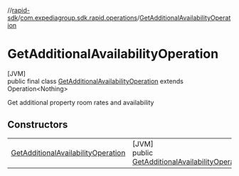 //[rapid-sdk](../../../index.md)/[com.expediagroup.sdk.rapid.operations](../index.md)/[GetAdditionalAvailabilityOperation](index.md)

# GetAdditionalAvailabilityOperation

[JVM]\
public final class [GetAdditionalAvailabilityOperation](index.md) extends Operation&lt;Nothing&gt;

Get additional property room rates and availability

## Constructors

| | |
|---|---|
| [GetAdditionalAvailabilityOperation](-get-additional-availability-operation.md) | [JVM]<br>public [GetAdditionalAvailabilityOperation](index.md)[GetAdditionalAvailabilityOperation](-get-additional-availability-operation.md)([GetAdditionalAvailabilityOperationParams](../-get-additional-availability-operation-params/index.md)params) |
